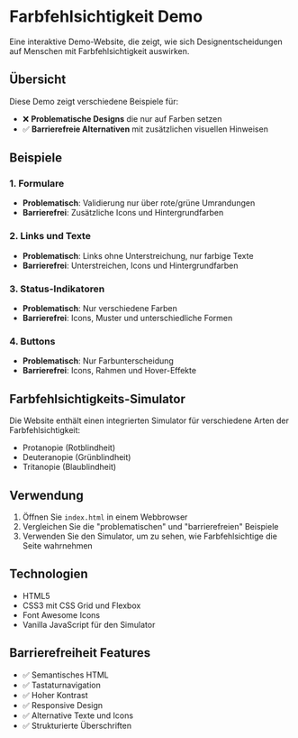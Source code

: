 # Farbfehlsichtigkeit Demo

Eine interaktive Demo-Website, die zeigt, wie sich Designentscheidungen auf Menschen mit Farbfehlsichtigkeit auswirken.

## Übersicht

Diese Demo zeigt verschiedene Beispiele für:
- ❌ **Problematische Designs** die nur auf Farben setzen
- ✅ **Barrierefreie Alternativen** mit zusätzlichen visuellen Hinweisen

## Beispiele

### 1. Formulare
- **Problematisch**: Validierung nur über rote/grüne Umrandungen
- **Barrierefrei**: Zusätzliche Icons und Hintergrundfarben

### 2. Links und Texte
- **Problematisch**: Links ohne Unterstreichung, nur farbige Texte
- **Barrierefrei**: Unterstreichen, Icons und Hintergrundfarben

### 3. Status-Indikatoren
- **Problematisch**: Nur verschiedene Farben
- **Barrierefrei**: Icons, Muster und unterschiedliche Formen

### 4. Buttons
- **Problematisch**: Nur Farbunterscheidung
- **Barrierefrei**: Icons, Rahmen und Hover-Effekte

## Farbfehlsichtigkeits-Simulator

Die Website enthält einen integrierten Simulator für verschiedene Arten der Farbfehlsichtigkeit:
- Protanopie (Rotblindheit)
- Deuteranopie (Grünblindheit) 
- Tritanopie (Blaublindheit)

## Verwendung

1. Öffnen Sie `index.html` in einem Webbrowser
2. Vergleichen Sie die "problematischen" und "barrierefreien" Beispiele
3. Verwenden Sie den Simulator, um zu sehen, wie Farbfehlsichtige die Seite wahrnehmen

## Technologien

- HTML5
- CSS3 mit CSS Grid und Flexbox
- Font Awesome Icons
- Vanilla JavaScript für den Simulator

## Barrierefreiheit Features

- ✅ Semantisches HTML
- ✅ Tastaturnavigation
- ✅ Hoher Kontrast
- ✅ Responsive Design
- ✅ Alternative Texte und Icons
- ✅ Strukturierte Überschriften